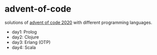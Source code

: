 # advent-of-code
solutions of [advent of code 2020](https://adventofcode.com/2020) with different programming languages.

* day1: Prolog
* day2: Clojure
* day3: Erlang (OTP)
* day4: Scala
